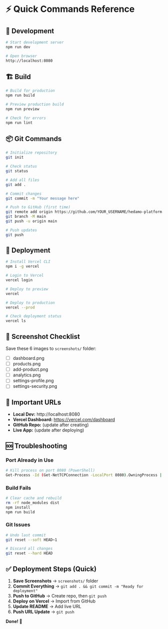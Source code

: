 # ⚡ Quick Commands Reference

## 🔄 Development

```bash
# Start development server
npm run dev

# Open browser
http://localhost:8080
```

## 🏗️ Build

```bash
# Build for production
npm run build

# Preview production build
npm run preview

# Check for errors
npm run lint
```

## 📦 Git Commands

```bash
# Initialize repository
git init

# Check status
git status

# Add all files
git add .

# Commit changes
git commit -m "Your message here"

# Push to GitHub (first time)
git remote add origin https://github.com/YOUR_USERNAME/hedamo-platform.git
git branch -M main
git push -u origin main

# Push updates
git push
```

## 🚀 Deployment

```bash
# Install Vercel CLI
npm i -g vercel

# Login to Vercel
vercel login

# Deploy to preview
vercel

# Deploy to production
vercel --prod

# Check deployment status
vercel ls
```

## 📸 Screenshot Checklist

Save these 6 images to `screenshots/` folder:

- [ ] dashboard.png
- [ ] products.png
- [ ] add-product.png
- [ ] analytics.png
- [ ] settings-profile.png
- [ ] settings-security.png

## 🔗 Important URLs

- **Local Dev:** http://localhost:8080
- **Vercel Dashboard:** https://vercel.com/dashboard
- **GitHub Repo:** (update after creating)
- **Live App:** (update after deploying)

## 🆘 Troubleshooting

### Port Already in Use

```bash
# Kill process on port 8080 (PowerShell)
Get-Process -Id (Get-NetTCPConnection -LocalPort 8080).OwningProcess | Stop-Process
```

### Build Fails

```bash
# Clear cache and rebuild
rm -rf node_modules dist
npm install
npm run build
```

### Git Issues

```bash
# Undo last commit
git reset --soft HEAD~1

# Discard all changes
git reset --hard HEAD
```

## ✅ Deployment Steps (Quick)

1. **Save Screenshots** → `screenshots/` folder
2. **Commit Everything** → `git add . && git commit -m "Ready for deployment"`
3. **Push to GitHub** → Create repo, then `git push`
4. **Deploy on Vercel** → Import from GitHub
5. **Update README** → Add live URL
6. **Push URL Update** → `git push`

**Done! 🎉**
